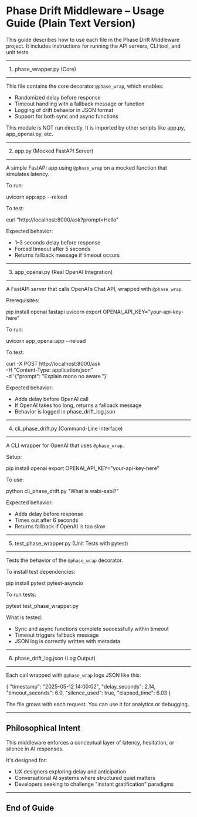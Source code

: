 Phase Drift Middleware – Usage Guide (Plain Text Version)
=========================================================

This guide describes how to use each file in the Phase Drift Middleware project.
It includes instructions for running the API servers, CLI tool, and unit tests.

------------------------------
1. phase_wrapper.py (Core)
------------------------------
This file contains the core decorator `@phase_wrap`, which enables:

- Randomized delay before response
- Timeout handling with a fallback message or function
- Logging of drift behavior in JSON format
- Support for both sync and async functions

This module is NOT run directly. It is imported by other scripts like app.py, app_openai.py, etc.

------------------------------
2. app.py (Mocked FastAPI Server)
------------------------------
A simple FastAPI app using `@phase_wrap` on a mocked function that simulates latency.

To run:

  uvicorn app:app --reload

To test:

  curl "http://localhost:8000/ask?prompt=Hello"

Expected behavior:

- 1–3 seconds delay before response
- Forced timeout after 5 seconds
- Returns fallback message if timeout occurs

------------------------------
3. app_openai.py (Real OpenAI Integration)
------------------------------
A FastAPI server that calls OpenAI’s Chat API, wrapped with `@phase_wrap`.

Prerequisites:

  pip install openai fastapi uvicorn
  export OPENAI_API_KEY="your-api-key-here"

To run:

  uvicorn app_openai:app --reload

To test:

  curl -X POST http://localhost:8000/ask \
       -H "Content-Type: application/json" \
       -d '{"prompt": "Explain mono no aware."}'

Expected behavior:

- Adds delay before OpenAI call
- If OpenAI takes too long, returns a fallback message
- Behavior is logged in phase_drift_log.json

------------------------------
4. cli_phase_drift.py (Command-Line Interface)
------------------------------
A CLI wrapper for OpenAI that uses `@phase_wrap`.

Setup:

  pip install openai
  export OPENAI_API_KEY="your-api-key-here"

To use:

  python cli_phase_drift.py "What is wabi-sabi?"

Expected behavior:

- Adds delay before response
- Times out after 6 seconds
- Returns fallback if OpenAI is too slow

------------------------------
5. test_phase_wrapper.py (Unit Tests with pytest)
------------------------------
Tests the behavior of the `@phase_wrap` decorator.

To install test dependencies:

  pip install pytest pytest-asyncio

To run tests:

  pytest test_phase_wrapper.py

What is tested:

- Sync and async functions complete successfully within timeout
- Timeout triggers fallback message
- JSON log is correctly written with metadata

------------------------------
6. phase_drift_log.json (Log Output)
------------------------------
Each call wrapped with `@phase_wrap` logs JSON like this:

  {
    "timestamp": "2025-05-12 14:00:02",
    "delay_seconds": 2.14,
    "timeout_seconds": 6.0,
    "silence_used": true,
    "elapsed_time": 6.03
  }

The file grows with each request. You can use it for analytics or debugging.

------------------------------
Philosophical Intent
------------------------------
This middleware enforces a conceptual layer of latency, hesitation, or silence in AI responses.

It's designed for:
- UX designers exploring delay and anticipation
- Conversational AI systems where structured quiet matters
- Developers seeking to challenge "instant gratification" paradigms

-----------------------------------------------------
End of Guide
-----------------------------------------------------

